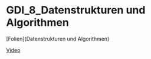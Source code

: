 # GDI_8_Datenstrukturen und Algorithmen
[Folien](Datenstrukturen und Algorithmen)

[Video](https://www.youtube.com/watch?v=0Te9S22fPcs)






